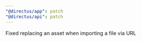```yaml
---
"@directus/app": patch
"@directus/api": patch
---
```


Fixed replacing an asset when importing a file via URL
